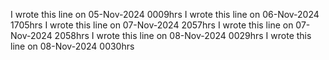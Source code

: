 I wrote this line on 05-Nov-2024 0009hrs
I wrote this line on 06-Nov-2024 1705hrs
I wrote this line on 07-Nov-2024 2057hrs
I wrote this line on 07-Nov-2024 2058hrs
I wrote this line on 08-Nov-2024 0029hrs
I wrote this line on 08-Nov-2024 0030hrs
